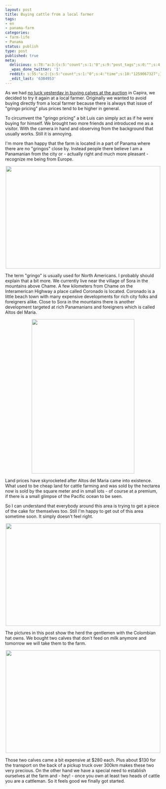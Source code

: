 ```yaml
---
layout: post
title: Buying cattle from a local farmer
tags:
- en
- panama-farm
categories:
- farm-life
- Panama
status: publish
type: post
published: true
meta:
  delicious: s:78:"a:3:{s:5:"count";s:1:"0";s:9:"post_tags";s:0:"";s:4:"time";s:10:"1259067325";}";
  _wpas_done_twitter: '1'
  reddit: s:55:"a:2:{s:5:"count";s:1:"0";s:4:"time";s:10:"1259067327";}";
  _edit_last: '6384953'
---
```

As we had <a href="/2009/11/11/no-luck-today-with-the-cattle-purchase.html">no luck yesterday in buying calves at the auction</a> in Capira, we decided to try it again at a local farmer. Originally we wanted to avoid buying directly from a local farmer because there is always that issue of "gringo pricing" plus prices tend to be higher in general.

To circumvent the "gringo pricing" a bit Luis can simply act as if he were buying for himself. We brought two more friends and introduced me as a visitor. With the camera in hand and observing from the background that usually works. Still it is annoying.

I'm more than happy that the farm is located in a part of Panama where there are no "gringos" close by. Instead people there believe I am a Panamanian from the city or - actually right and much more pleasant - recognize me being from Europe.

<a href="http://www.flickr.com/photos/34665899@N00/4101975924" title="View '' on Flickr.com"><div style="text-align:center;"><img src="http://farm3.static.flickr.com/2486/4101975924_a35ce76a97.jpg" alt="" border="0" width="500" height="332" /></div></a>

The term "gringo" is usually used for North Americans. I probably should explain that a bit more. We currently live near the village of Sora in the mountains above Chame. A few kilometers from Chame on the Interamerican Highway a place called Coronado is located. Coronado is a little beach town with many expensive developments for rich city folks and foreigners alike. Close to Sora in the mountains there is another development targeted at rich Panamanians and foreigners which is called Altos del Maria.

<a href="http://www.flickr.com/photos/34665899@N00/4101976904" title="View '' on Flickr.com"><div style="text-align:center;"><img src="http://farm3.static.flickr.com/2580/4101976904_2558ca9f61.jpg" alt="" border="0" width="332" height="500" /></div></a>

Land prices have skyrocketed after Altos del Maria came into existence. What used to be cheap land for cattle farming and was sold by the hectarea now is sold by the square meter and in small lots - of course at a premium, if there is a small glimpse of the Pacific ocean to be seen.

So I can understand that everybody around this area is trying to get a piece of the cake for themselves too. Still I'm happy to get out of this area sometime soon. It simply doesn't feel right.

<a href="http://www.flickr.com/photos/34665899@N00/4101222725" title="View '' on Flickr.com"><div style="text-align:center;"><img src="http://farm3.static.flickr.com/2649/4101222725_559e8da4b1.jpg" alt="" border="0" width="500" height="332" /></div></a>

The pictures in this post show the herd the gentlemen with the Colombian hat owns. We bought two calves that don't feed on milk anymore and tomorrow we will take them to the farm.

<a href="http://www.flickr.com/photos/34665899@N00/4101978720" title="View '' on Flickr.com"><div style="text-align:center;"><img src="http://farm3.static.flickr.com/2747/4101978720_7f04fee043.jpg" alt="" border="0" width="500" height="333" /></div></a>

Those two calves came a bit expensive at $280 each. Plus about $130 for the transport on the back of a pickup truck over 300km makes these two very precious. On the other hand we have a special need to establish ourselves at the farm and - hey! - once you own at least two heads of cattle you are a cattleman. So it feels good we finally got started.
